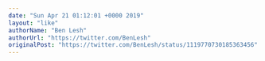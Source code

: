```yaml
---
date: "Sun Apr 21 01:12:01 +0000 2019"
layout: "like"
authorName: "Ben Lesh"
authorUrl: "https://twitter.com/BenLesh"
originalPost: "https://twitter.com/BenLesh/status/1119770730185363456"
---
```

